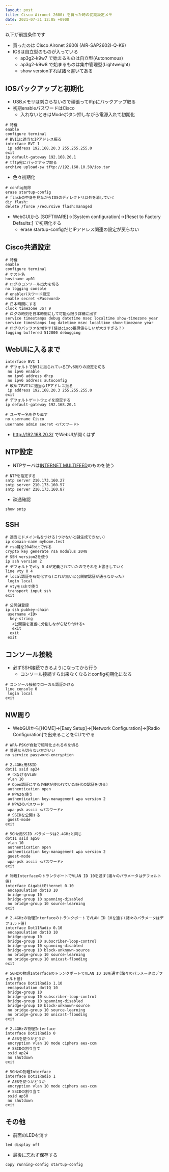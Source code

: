 ```yaml
---
layout: post
title: Cisco Aironet 2600i を買った時の初期設定メモ
date: 2021-07-31 12:05 +0900
---
```

以下が前提条件です
* 買ったのは Cisco Aironet 2600i (AIR-SAP2602I-Q-K9)
* IOSは自立型のものが入っている
    * ap3g2-k9w7 で始まるものは自立型(Autonomous)
    * ap3g2-k9w8 で始まるものは集中管理型(Lightweight)
    * show versionすれば諸々書いてある

IOSバックアップと初期化
------------------------
* USBメモリは刺さらないので頑張ってtftpにバックアップ取る
* 初期enableパスワードはCisco
    * 入れないときはModeボタン押しながら電源入れて初期化

``` shell
# 特権
enable
configure terminal
# BVI1に適当なIPアドレス振る
interface BVI 1
 ip address 192.168.20.3 255.255.255.0
exit
ip default-gateway 192.168.20.1
# tftp宛にバックアップ取る
archive upload-sw tftp://192.168.10.50/ios.tar
```

* 色々初期化

``` shell
# config削除
erase startup-config
# flashの中身を見ながらIOSのディレクトリ以外を消していく
dir flash:
delete /force /recursive flash:managed
```

* WebGUIから [SOFTWARE]->[System configuration]->[Reset to Factory Defaults:] で初期化する
    * erase startup-configだとIPアドレス関連の設定が戻らない

Cisco共通設定
------------------------

``` shell
# 特権
enable
configure terminal
# ホスト名
hostname ap01
# ログのコンソール出力を切る
no logging console
# enableパスワード設定
enable secret <Password>
# 日本時間にする
clock timezone JST 9
# ログの時刻を日本時間にして可能な限り詳細に出す
service timestamps debug datetime msec localtime show-timezone year
service timestamps log datetime msec localtime show-timezone year
# ログのバッファを増やす(値はcisco推奨値らしいが大きすぎる？)
logging buffered 512000 debugging
```

WebUIに入るまで
------------------------

``` shell
interface BVI 1
# デフォルトでBVIに振られているIPv6周りの設定を切る
 no ipv6 enable
 no ipv6 address dhcp
 no ipv6 address autoconfig
# 改めてBVI1に適当なIPアドレス振る
 ip address 192.168.20.3 255.255.255.0
exit
# デフォルトゲートウェイを設定する
ip default-gateway 192.168.20.1

# ユーザー名を作り直す
no username Cisco
username admin secret <パスワード>
```

* http://192.168.20.3/ でWebUIが開くはず

NTP設定
------------------------
* NTPサーバは[INTERNET MULTIFEED](https://www.mfeed.ad.jp/ntp/detail.html)のものを使う

``` shell
# NTPを指定する
sntp server 210.173.160.27
sntp server 210.173.160.57
sntp server 210.173.160.87
```

* 疎通確認

```
show sntp
```

SSH
------------------------
``` shell
# 適当にドメイン名をつける(つけないと鍵生成できない)
ip domain-name myhome.test
# rsa鍵を2048bitで作る
crypto key generate rsa modulus 2048
# SSH version2を使う
ip ssh version 2
# デフォルトでvty 0 4が定義されていたのでそれを上書きしていく
line vty 0 4
# local認証を有効化する(これが無いと公開鍵認証が通らなかった)
 login local
# vtyをsshで使う
 transport input ssh
exit

# 公開鍵登録
ip ssh pubkey-chain
 username <ID>
  key-string
   <公開鍵を適当に分割しながら貼り付ける>
   exit
  exit
 exit
```

コンソール接続
------------------------
* 必ずSSH接続できるようになってから行う
    * コンソール接続すら出来なくなるとconfig初期化になる

``` shell
# コンソール接続でローカル認証かける
line console 0
 login local
exit
```

NW周り
------------------------
* WebGUIから[HOME]->[Easy Setup]->[Network Configuration]->[Radio Configuration]で出来ることをCLIでやる

``` shell
# WPA-PSKが自動で暗号化されるのを切る
# 普通なら切らない方がいい
no service password-encryption

# 2.4GHz用SSID
dot11 ssid ap24
 # つなげるVLAN
 vlan 10
 # Open認証にする(WEPが使われていた時代の認証を切る)
 authentication open
 # WPA2を使う
 authentication key-management wpa version 2
 # WPA2のパスワード
 wpa-psk ascii <パスワード>
 # SSIDを公開する
 guest-mode
exit

# 5GHz用SSID パラメータは2.4GHzと同じ
dot11 ssid ap50
 vlan 10
 authentication open
 authentication key-management wpa version 2
 guest-mode
 wpa-psk ascii <パスワード>
exit

# 物理InterfaceのトランクポートでVLAN ID 10を通す(諸々のパラメータはデフォルト値)
interface GigabitEthernet 0.10
 encapsulation dot1Q 10
 bridge-group 10
 bridge-group 10 spanning-disabled
 no bridge-group 10 source-learning
exit

# 2.4GHzの物理InterfaceのトランクポートでVLAN ID 10を通す(諸々のパラメータはデフォルト値)
interface Dot11Radio 0.10
 encapsulation dot1Q 10
 bridge-group 10
 bridge-group 10 subscriber-loop-control
 bridge-group 10 spanning-disabled
 bridge-group 10 block-unknown-source
 no bridge-group 10 source-learning
 no bridge-group 10 unicast-flooding
exit

# 5GHzの物理InterfaceのトランクポートでVLAN ID 10を通す(諸々のパラメータはデフォルト値)
interface Dot11Radio 1.10
 encapsulation dot1Q 10
 bridge-group 10
 bridge-group 10 subscriber-loop-control
 bridge-group 10 spanning-disabled
 bridge-group 10 block-unknown-source
 no bridge-group 10 source-learning
 no bridge-group 10 unicast-flooding
exit

# 2.4GHzの物理Interface
interface Dot11Radio 0
 # AESを使うかどうか
 encryption vlan 10 mode ciphers aes-ccm
 # SSIDの割り当て
 ssid ap24
 no shutdown
exit

# 5GHzの物理Interface
interface Dot11Radio 1
 # AESを使うかどうか
 encryption vlan 10 mode ciphers aes-ccm
 # SSIDの割り当て
 ssid ap50
 no shutdown
exit
```

その他
------------------------
* 前面のLEDを消す

``` shell
led display off
```

* 最後に忘れず保存する

``` shell
copy running-config startup-config
```
